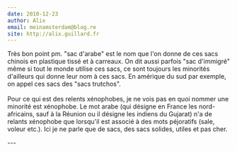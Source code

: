 ```yaml
---
date: 2010-12-23
author: Alix
email: meinamsterdam@blog.re
site: http://alix.guillard.fr
---
```


<p>Très bon point pm. &quot;sac d'arabe&quot; est le nom que l'on donne de ces sacs chinois en plastique tissé et à carreaux. On dit aussi parfois &quot;sac d'immigré&quot; même si tout le monde utilise ces sacs, ce sont toujours les minorités d'ailleurs qui donne leur nom à ces sacs. En amérique du sud par exemple, on appel ces sacs des &quot;sacs trutchos&quot;.<br />
<br />
Pour ce qui est des relents xénophobes, je ne vois pas en quoi nommer une minorité est xénophobe. Le mot arabe (qui désigne en France les nord-africains, sauf à la Réunion ou il désigne les indiens du Gujarat) n'a de relants xénophobe que lorsqu'il est associé à des mots péjoratifs (sale, voleur etc.). Ici je ne parle que de sacs, des sacs solides, utiles et pas cher.</p>
---